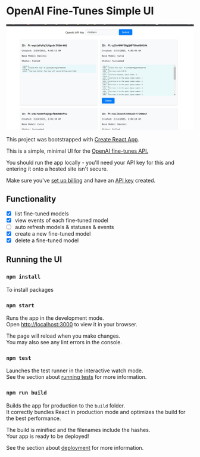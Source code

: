 # OpenAI Fine-Tunes Simple UI

![image](public/screenshot.jfif)

This project was bootstrapped with [Create React App](https://github.com/facebook/create-react-app).

This is a simple, minimal UI for the [OpenAI fine-tunes API.](https://platform.openai.com/docs/api-reference/fine-tunes)

You should run the app locally - you'll need your API key for this and entering it onto a hosted site isn't secure.

Make sure you've [set up billing](https://platform.openai.com/account/billing/overview) and have an [API key](https://platform.openai.com/account/api-keys) created.

## Functionality
 - [x] list fine-tuned models
 - [x] view events of each fine-tuned model
 - [ ] auto refresh models & statuses & events
 - [x] create a new fine-tuned model
 - [x] delete a fine-tuned model

## Running the UI

### `npm install`
To install packages

### `npm start`

Runs the app in the development mode.\
Open [http://localhost:3000](http://localhost:3000) to view it in your browser.

The page will reload when you make changes.\
You may also see any lint errors in the console.

### `npm test`

Launches the test runner in the interactive watch mode.\
See the section about [running tests](https://facebook.github.io/create-react-app/docs/running-tests) for more information.

### `npm run build`

Builds the app for production to the `build` folder.\
It correctly bundles React in production mode and optimizes the build for the best performance.

The build is minified and the filenames include the hashes.\
Your app is ready to be deployed!

See the section about [deployment](https://facebook.github.io/create-react-app/docs/deployment) for more information.

